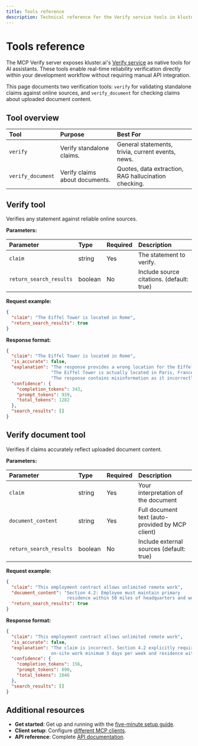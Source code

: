 ```yaml
---
title: Tools reference
description: Technical reference for the Verify service tools in kluster.ai's MCP server implementation, including parameters, examples, and integration guides.
---
```


# Tools reference

The MCP Verify server exposes kluster.ai's [Verify service](/get-started/verify/reliability/overview) as native tools for AI assistants. These tools enable real-time reliability verification directly within your development workflow without requiring manual API integration.

This page documents two verification tools: `verify` for validating standalone claims against online sources, and `verify_document` for checking claims about uploaded document content.

## Tool overview

| Tool | Purpose | Best For |
|:---|:---|:---|
| `verify` | Verify standalone claims. | General statements, trivia, current events, news. |
| `verify_document` | Verify claims about documents. | Quotes, data extraction, RAG hallucination checking. |

## Verify tool

Verifies any statement against reliable online sources.

**Parameters:**

| Parameter | Type | Required | Description |
|:---|:---|:---|:---|
| `claim` | string | Yes | The statement to verify. |
| `return_search_results` | boolean | No | Include source citations. (default: true) |

**Request example:**

```json
{
  "claim": "The Eiffel Tower is located in Rome",
  "return_search_results": true
}
```

**Response format:**

```json
{
  "claim": "The Eiffel Tower is located in Rome",
  "is_accurate": false,
  "explanation": "The response provides a wrong location for the Eiffel Tower.\n"
                 "The Eiffel Tower is actually located in Paris, France, not in Rome.\n"
                 "The response contains misinformation as it incorrectly states the tower's location.",
  "confidence": {
    "completion_tokens": 343,
    "prompt_tokens": 939,
    "total_tokens": 1282
  },
  "search_results": []
}
```

## Verify document tool

Verifies if claims accurately reflect uploaded document content.

**Parameters:**

| Parameter | Type | Required | Description |
|:---|:---|:---|:---|
| `claim` | string | Yes | Your interpretation of the document |
| `document_content` | string | Yes | Full document text (auto-provided by MCP client) |
| `return_search_results` | boolean | No | Include external sources (default: true) |

**Request example:**

```json
{
  "claim": "This employment contract allows unlimited remote work",
  "document_content": "Section 4.2: Employee must maintain primary
                       residence within 50 miles of headquarters and work on-site minimum 3 days per week...",
  "return_search_results": true
}
```

**Response format:**

```json
{
  "claim": "This employment contract allows unlimited remote work",
  "is_accurate": false,
  "explanation": "The claim is incorrect. Section 4.2 explicitly requires
                 on-site work minimum 3 days per week and residence within 50 miles of headquarters.",
  "confidence": {
    "completion_tokens": 156,
    "prompt_tokens": 890,
    "total_tokens": 1046
  },
  "search_results": []
}
```
## Additional resources

- **Get started**: Get up and running with the [five-minute setup guide](/get-started/mcp/self-hosted/get-started/).
- **Client setup**: Configure [different MCP clients](/get-started/mcp/self-hosted/clients/).
- **API reference**: Complete [API documentation](/api-reference/reference/).